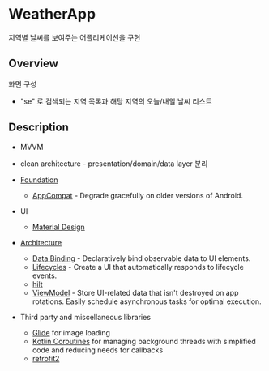 # WeatherApp

지역별 날씨를 보여주는 어플리케이션을 구현

## Overview
화면 구성

   - "se" 로 검색되는 지역 목록과 해당 지역의 오늘/내일 날씨 리스트 


## Description

- MVVM 
- clean architecture - presentation/domain/data layer 분리

- [Foundation](https://developer.android.com/jetpack/components) 

  - [AppCompat](https://developer.android.com/topic/libraries/support-library/packages#v7-appcompat) - Degrade gracefully on older versions of Android.

- UI
  - [Material Design](https://material.io/develop/android)
  
- [Architecture](https://developer.android.com/jetpack/arch/)

  - [Data Binding](https://developer.android.com/topic/libraries/data-binding/) - Declaratively bind observable data to UI elements.
  - [Lifecycles](https://developer.android.com/topic/libraries/architecture/lifecycle) - Create a UI that automatically responds to lifecycle events.
  - [hilt](https://developer.android.com/jetpack/androidx/releases/hilt) 
  - [ViewModel](https://developer.android.com/topic/libraries/architecture/viewmodel) - Store UI-related data that isn't destroyed on app rotations. Easily schedule asynchronous tasks for optimal execution.
  
- Third party and miscellaneous libraries

  - [Glide](https://bumptech.github.io/glide/) for image loading
  - [Kotlin Coroutines](https://kotlinlang.org/docs/reference/coroutines-overview.html) for managing background threads with simplified code and reducing needs for callbacks
  - [retrofit2](https://square.github.io/retrofit/) 

